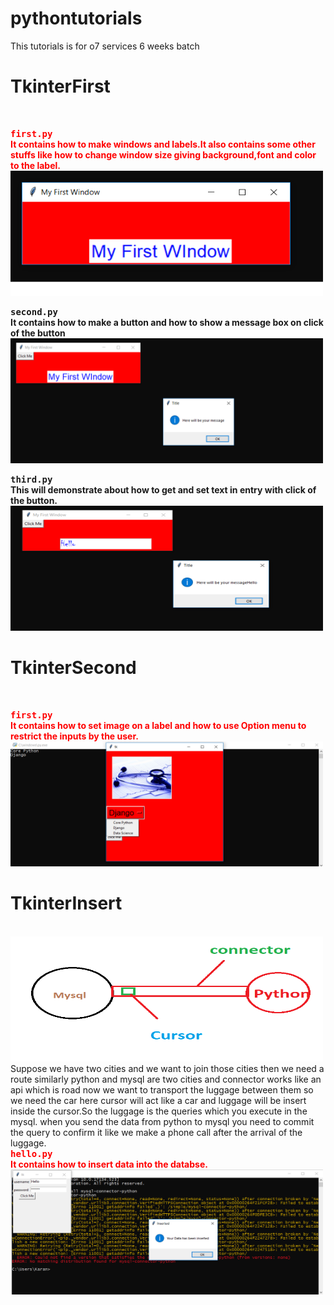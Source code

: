 # pythontutorials
This tutorials is for o7 services 6 weeks batch

<h1>TkinterFirst</h1>
<br/>


<b style="color:red"><kbd>first.py</kbd><br/>It contains how to make windows and labels.It also contains some other stuffs like how
to change window size giving background,font and color to the label.</b><br/>
<a href="TkinterFirst/first.py"><img src="screenshots/fist1.png" height="200" width="500"></a><br/>


<b><kbd>second.py</kbd><br/>It contains how to make a button and how to show a message box on click of the button</b>
<br/>
<a href="TkinterFirst/second.py"><img src="screenshots/first2.png" height="200" width="500"></a><br/>

<b><kbd>third.py</kbd><br/>This will demonstrate about how to get and set text in entry with click of the button.</b>
<br/>
<a href="TkinterFirst/third.py"><img src="screenshots/first3.png" height="200" width="500"></a><br/>

<h1>TkinterSecond</h1>
<br/>


<b style="color:red"><kbd>first.py</kbd><br/>It contains how to set image on a label and how to use Option menu to restrict the inputs by the user.</b><br/>
<a href="TkinterSecond/first.py"><img src="screenshots/scnd1.png" height="200" width="500"></a><br/>

<h1>TkinterInsert</h1>
<br/>
<img src="screenshots/connector.png" height="200" width="500">
Suppose we have two cities and we want to join those cities then we need a route similarly python and mysql are two cities and connector works like an api which is road now we want to transport the luggage between them so we need the car here cursor will act like a car and luggage will be insert inside the cursor.So the luggage is the queries which you execute in the mysql.
when you send the data from python to mysql you need to commit the query to confirm it like we make a phone call after the arrival of the luggage.
<br/>
<b style="color:red"><kbd>hello.py</kbd><br/>It contains how to insert data into the databse.</b><br/>
<a href="TkinterInsert/hello.py"><img src="screenshots/insert1.png" height="200" width="500"></a><br/>
